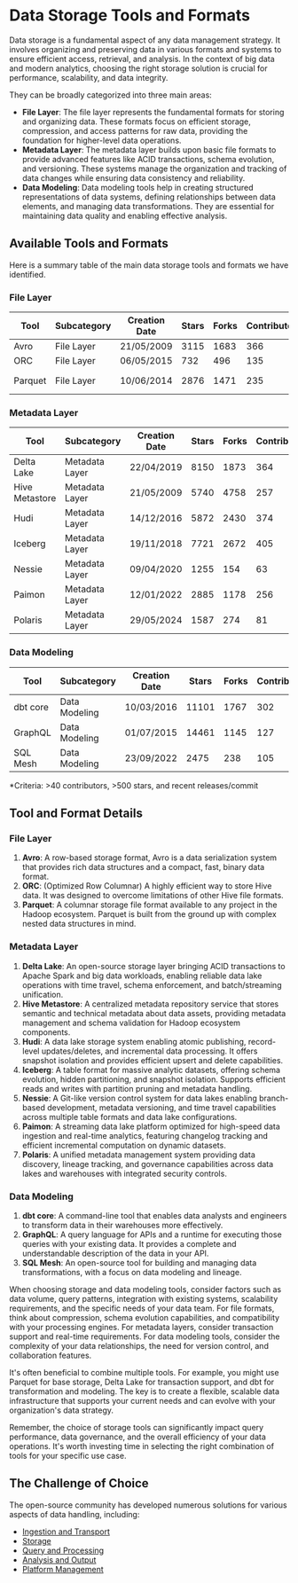 # Data Storage Tools and Formats

Data storage is a fundamental aspect of any data management strategy. It involves organizing and preserving data in various formats and systems to ensure efficient access, retrieval, and analysis. In the context of big data and modern analytics, choosing the right storage solution is crucial for performance, scalability, and data integrity.

They can be broadly categorized into three main areas:
- **File Layer**: The file layer represents the fundamental formats for storing and organizing data. These formats focus on efficient storage, compression, and access patterns for raw data, providing the foundation for higher-level data operations.
- **Metadata Layer**: The metadata layer builds upon basic file formats to provide advanced features like ACID transactions, schema evolution, and versioning. These systems manage the organization and tracking of data changes while ensuring data consistency and reliability.
- **Data Modeling**: Data modeling tools help in creating structured representations of data systems, defining relationships between data elements, and managing data transformations. They are essential for maintaining data quality and enabling effective analysis.

## Available Tools and Formats

Here is a summary table of the main data storage tools and formats we have identified.

### File Layer

| Tool | Subcategory | Creation Date | Stars | Forks | Contributors | Last Release | Latest Commit | Meets Criteria* | Link |
|---|---|---|---|---|---|---|---|---|---|
| Avro | File Layer | 21/05/2009 | 3115 | 1683 | 366 | 05/08/2024 | 11/07/2025 | Yes | https://github.com/apache/avro |
| ORC | File Layer | 06/05/2015 | 732 | 496 | 135 | 09/07/2025 | 16/07/2025 | Yes | https://github.com/apache/orc |
| Parquet | File Layer | 10/06/2014 | 2876 | 1471 | 235 | 29/04/2025 | 11/07/2025 | Yes | https://github.com/apache/parquet-mr |

### Metadata Layer

| Tool | Subcategory | Creation Date | Stars | Forks | Contributors | Last Release | Latest Commit | Meets Criteria* | Link |
|---|---|---|---|---|---|---|---|---|---|
| Delta Lake | Metadata Layer | 22/04/2019 | 8150 | 1873 | 364 | 09/06/2025 | 16/07/2025 | Yes | https://github.com/delta-io/delta |
| Hive Metastore | Metadata Layer | 21/05/2009 | 5740 | 4758 | 257 | N/A | 16/07/2025 | Yes | https://github.com/apache/hive |
| Hudi | Metadata Layer | 14/12/2016 | 5872 | 2430 | 374 | 02/05/2025 | 16/07/2025 | Yes | https://github.com/apache/hudi |
| Iceberg | Metadata Layer | 19/11/2018 | 7721 | 2672 | 405 | 28/05/2025 | 16/07/2025 | Yes | https://github.com/apache/iceberg |
| Nessie | Metadata Layer | 09/04/2020 | 1255 | 154 | 63 | 11/07/2025 | 16/07/2025 | Yes | https://github.com/projectnessie/nessie |
| Paimon | Metadata Layer | 12/01/2022 | 2885 | 1178 | 256 | N/A | 16/07/2025 | Yes | https://github.com/apache/paimon |
| Polaris | Metadata Layer | 29/05/2024 | 1587 | 274 | 81 | 11/07/2025 | 16/07/2025 | Yes | https://github.com/apache/polaris |

### Data Modeling

| Tool | Subcategory | Creation Date | Stars | Forks | Contributors | Last Release | Latest Commit | Meets Criteria* | Link |
|---|---|---|---|---|---|---|---|---|---|
| dbt core | Data Modeling | 10/03/2016 | 11101 | 1767 | 302 | 10/07/2025 | 15/07/2025 | Yes | https://github.com/dbt-labs/dbt-core |
| GraphQL | Data Modeling | 01/07/2015 | 14461 | 1145 | 127 | 27/10/2021 | 03/07/2025 | Yes | https://github.com/graphql/graphql-spec |
| SQL Mesh | Data Modeling | 23/09/2022 | 2475 | 238 | 105 | 16/07/2025 | 16/07/2025 | Yes | https://github.com/TobikoData/sqlmesh |

*Criteria: >40 contributors, >500 stars, and recent releases/commit

## Tool and Format Details

### File Layer

1. **Avro**: A row-based storage format, Avro is a data serialization system that provides rich data structures and a compact, fast, binary data format.
2. **ORC**: (Optimized Row Columnar) A highly efficient way to store Hive data. It was designed to overcome limitations of other Hive file formats.
3. **Parquet**: A columnar storage file format available to any project in the Hadoop ecosystem. Parquet is built from the ground up with complex nested data structures in mind.

### Metadata Layer

1. **Delta Lake**: An open-source storage layer bringing ACID transactions to Apache Spark and big data workloads, enabling reliable data lake operations with time travel, schema enforcement, and batch/streaming unification.
2. **Hive Metastore**: A centralized metadata repository service that stores semantic and technical metadata about data assets, providing metadata management and schema validation for Hadoop ecosystem components.
3. **Hudi**: A data lake storage system enabling atomic publishing, record-level updates/deletes, and incremental data processing. It offers snapshot isolation and provides efficient upsert and delete capabilities.
4. **Iceberg**: A table format for massive analytic datasets, offering schema evolution, hidden partitioning, and snapshot isolation. Supports efficient reads and writes with partition pruning and metadata handling.
5. **Nessie**: A Git-like version control system for data lakes enabling branch-based development, metadata versioning, and time travel capabilities across multiple table formats and data lake configurations.
6. **Paimon**: A streaming data lake platform optimized for high-speed data ingestion and real-time analytics, featuring changelog tracking and efficient incremental computation on dynamic datasets.
7. **Polaris**: A unified metadata management system providing data discovery, lineage tracking, and governance capabilities across data lakes and warehouses with integrated security controls.

### Data Modeling

1. **dbt core**: A command-line tool that enables data analysts and engineers to transform data in their warehouses more effectively.
2. **GraphQL**: A query language for APIs and a runtime for executing those queries with your existing data. It provides a complete and understandable description of the data in your API.
3. **SQL Mesh**: An open-source tool for building and managing data transformations, with a focus on data modeling and lineage.

When choosing storage and data modeling tools, consider factors such as data volume, query patterns, integration with existing systems, scalability requirements, and the specific needs of your data team. For file formats, think about compression, schema evolution capabilities, and compatibility with your processing engines. For metadata layers, consider transaction support and real-time requirements. For data modeling tools, consider the complexity of your data relationships, the need for version control, and collaboration features.

It's often beneficial to combine multiple tools. For example, you might use Parquet for base storage, Delta Lake for transaction support, and dbt for transformation and modeling. The key is to create a flexible, scalable data infrastructure that supports your current needs and can evolve with your organization's data strategy.

Remember, the choice of storage tools can significantly impact query performance, data governance, and the overall efficiency of your data operations. It's worth investing time in selecting the right combination of tools for your specific use case.

## The Challenge of Choice
The open-source community has developed numerous solutions for various aspects of data handling, including:
- [Ingestion and Transport](01.ingestion_and_transport.md)
- [Storage](02.storage.md)
- [Query and Processing](03.query_and_processing.md)
- [Analysis and Output](04.analysis_and_output.md)
- [Platform Management](05.platform_management.md)